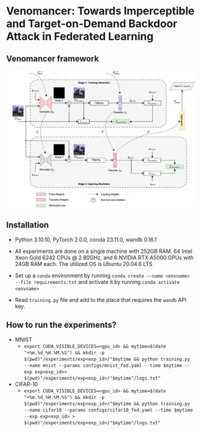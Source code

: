 # Venomancer: Towards Imperceptible and Target-on-Demand Backdoor Attack in Federated Learning

## Venomancer framework
![image](images/readme/venomancer_diagram.svg)

## Installation
- Python 3.10.10, PyTorch 2.0.0, conda 23.11.0, wandb 0.16.1

- All experiments are done on a single machine with 252GB RAM, 64 Intel Xeon Gold 6242 CPUs @ 2.80GHz, and 6 NVIDIA RTX A5000 GPUs with 24GB RAM each. The utilized OS is Ubuntu 20.04.6 LTS

- Set up a `conda` environment by running `conda create --name <envname> --file requirements.txt` and activate it by running `conda activate <envname>`

- Read `training.py` file and add to the place that requires the `wandb` API key.

## How to run the experiments?
- MNIST
    - `export CUDA_VISIBLE_DEVICES=<gpu_id> && mytime=$(date "+%m.%d_%H.%M.%S") && mkdir -p $(pwd)"/experiments/exp<exp_id>/"$mytime && python training.py --name mnist --params configs/mnist_fed.yaml --time $mytime --exp exp<exp_id>> $(pwd)"/experiments/exp<exp_id>/"$mytime"/logs.txt"`
- CIFAR-10
    - `export CUDA_VISIBLE_DEVICES=<gpu_id> && mytime=$(date "+%m.%d_%H.%M.%S") && mkdir -p $(pwd)"/experiments/exp<exp_id>/"$mytime && python training.py --name cifar10 --params configs/cifar10_fed.yaml --time $mytime --exp exp<exp_id> > $(pwd)"/experiments/exp<exp_id>/"$mytime"/logs.txt"`
